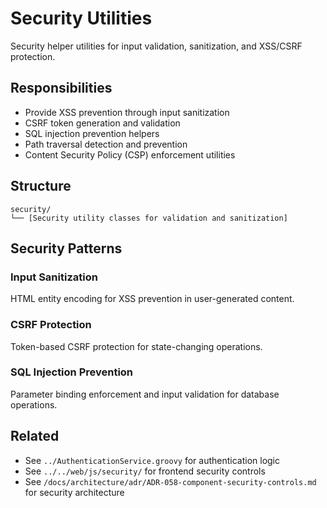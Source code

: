 # Security Utilities

Security helper utilities for input validation, sanitization, and XSS/CSRF protection.

## Responsibilities

- Provide XSS prevention through input sanitization
- CSRF token generation and validation
- SQL injection prevention helpers
- Path traversal detection and prevention
- Content Security Policy (CSP) enforcement utilities

## Structure

```
security/
└── [Security utility classes for validation and sanitization]
```

## Security Patterns

### Input Sanitization

HTML entity encoding for XSS prevention in user-generated content.

### CSRF Protection

Token-based CSRF protection for state-changing operations.

### SQL Injection Prevention

Parameter binding enforcement and input validation for database operations.

## Related

- See `../AuthenticationService.groovy` for authentication logic
- See `../../web/js/security/` for frontend security controls
- See `/docs/architecture/adr/ADR-058-component-security-controls.md` for security architecture
